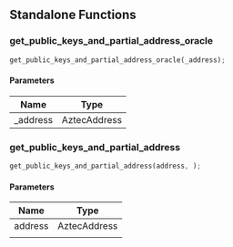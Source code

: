 ## Standalone Functions

### get_public_keys_and_partial_address_oracle

```rust
get_public_keys_and_partial_address_oracle(_address);
```

#### Parameters
| Name | Type |
| --- | --- |
| _address | AztecAddress |

### get_public_keys_and_partial_address

```rust
get_public_keys_and_partial_address(address, );
```

#### Parameters
| Name | Type |
| --- | --- |
| address | AztecAddress |
|  |  |

